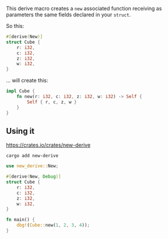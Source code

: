 This derive macro creates a `new` associated function receiving as parameters the same fields declared in your `struct`.

So this:

```rust
#[derive(New)]
struct Cube {
	r: i32,
	c: i32,
	z: i32,
	w: i32,
}
```

... will create this:

```rust
impl Cube {
    fn new(r: i32, c: i32, z: i32, w: i32) -> Self {
        Self { r, c, z, w }
    }
}
```

## Using it

https://crates.io/crates/new-derive

```
cargo add new-derive
```

```rust
use new_derive::New;

#[derive(New, Debug)]
struct Cube {
	r: i32,
	c: i32,
	z: i32,
	w: i32,
}

fn main() {
	dbg!(Cube::new(1, 2, 3, 4));
}
```
